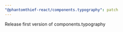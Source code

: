 ```yaml
---
"@phantomthief-react/components.typography": patch
---
```


Release first version of components.typography
